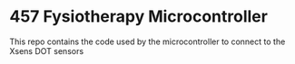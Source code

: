 # 457 Fysiotherapy Microcontroller
 This repo contains the code used by the microcontroller to connect to the Xsens DOT sensors
